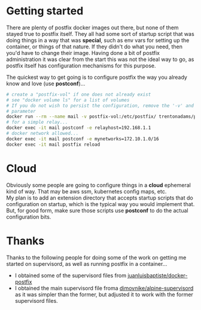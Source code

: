 # Getting started
There are plenty of postfix docker images out there, but none of them
stayed true to postfix itself.  They all had some sort of
startup script that was doing things in a way that was **special**, such as
env vars for setting up the container, or things of that nature.  If they
didn't do what you need, then you'd have to change their image.  Having
done a bit of postfix administration it was clear from the start this was
not the ideal way to go, as postfix itself has configuration mechanisms for
this purpose.

The quickest way to get going is to configure postfix the way you already
know and love (use **postconf**)...

```bash
# create a "postfix-vol" if one does not already exist
# see "docker volume ls" for a list of volumes
# If you do not wish to persist the configuration, remove the '-v' and it's
# parameter
docker run --rm --name mail -v postfix-vol:/etc/postfix/ trentonadams/postfix:latest
# for a simple relay...
docker exec -it mail postconf -e relayhost=192.168.1.1
# docker network allowed...
docker exec -it mail postconf -e mynetworks=172.10.1.0/16
docker exec -it mail postfix reload
```

# Cloud
Obviously some people are going to configure things in a **cloud**
ephemeral kind of way.  That may be aws ssm, kubernetes config maps, etc.  
My plan is to add an extension directory that accepts startup scripts that
do configuration on startup, which is the typical way you would implement
that.  But, for good form, make sure those scripts use **postconf** to do
the actual configuration bits.

# Thanks
Thanks to the following people for doing some of the work on getting me
started on supervisord, as well as running postfix in a container...

- I obtained some of the supervisord files from
  [juanluisbaptiste/docker-postfix](https://github.com/juanluisbaptiste/docker-postfix)
- I obtained the main supervisord file froma
  [dimovnike/alpine-supervisord](https://github.com/dimovnike/alpine-supervisord/blob/master/supervisord.conf)
  as it was simpler than the former, but adjusted it to work with the former supervisord files.

